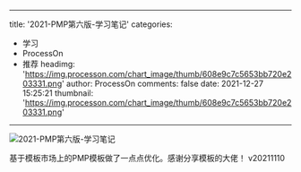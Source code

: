 
---
title: '2021-PMP第六版-学习笔记'
categories: 
 - 学习
 - ProcessOn
 - 推荐
headimg: 'https://img.processon.com/chart_image/thumb/608e9c7c5653bb720e203331.png'
author: ProcessOn
comments: false
date: 2021-12-27 15:25:21
thumbnail: 'https://img.processon.com/chart_image/thumb/608e9c7c5653bb720e203331.png'
---

<div>   
<img class="thumb" alt="2021-PMP第六版-学习笔记" src="https://img.processon.com/chart_image/thumb/608e9c7c5653bb720e203331.png" referrerpolicy="no-referrer">
<p>基于模板市场上的PMP模板做了一点点优化。感谢分享模板的大佬！
v20211110</p>  
</div>
            